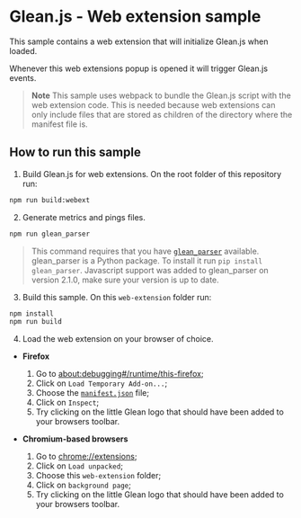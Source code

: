 # Glean.js - Web extension sample

This sample contains a web extension that will initialize Glean.js when loaded.

Whenever this web extensions popup is opened it will trigger Glean.js events.

> **Note** This sample uses webpack to bundle the Glean.js script with the web extension code.
> This is needed because web extensions can only include files that are stored as children
> of the directory where the manifest file is.

## How to run this sample

1. Build Glean.js for web extensions. On the root folder of this repository run:

```bash
npm run build:webext
```

2. Generate metrics and pings files.

```bash
npm run glean_parser
```

> This command requires that you have [`glean_parser`](https://pypi.org/project/glean-parser/) available.
> glean_parser is a Python package. To install it run `pip install glean_parser`.
> Javascript support was added to glean_parser on version 2.1.0, make sure your version is up to date.


3. Build this sample. On this `web-extension` folder run:

```bash
npm install
npm run build
```

4. Load the web extension on your browser of choice.

  - **Firefox**
    1. Go to [about:debugging#/runtime/this-firefox](about:debugging#/runtime/this-firefox);
    2. Click on `Load Temporary Add-on...`;
    3. Choose the [`manifest.json`](./manifest.json) file;
    4. Click on `Inspect`;
    5. Try clicking on the little Glean logo that should have been added to your browsers toolbar.

  - **Chromium-based browsers**
    1. Go to [chrome://extensions](chrome://extensions);
    2. Click on `Load unpacked`;
    3. Choose this `web-extension` folder;
    4. Click on `background page`;
    5. Try clicking on the little Glean logo that should have been added to your browsers toolbar.
